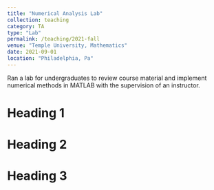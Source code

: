 ```yaml
---
title: "Numerical Analysis Lab"
collection: teaching
category: TA
type: "Lab"
permalink: /teaching/2021-fall
venue: "Temple University, Mathematics"
date: 2021-09-01
location: "Philadelphia, Pa"
---
```


Ran a lab for undergraduates to review course material and implement numerical methods in MATLAB with the supervision of an instructor.

Heading 1
======

Heading 2
======

Heading 3
======
